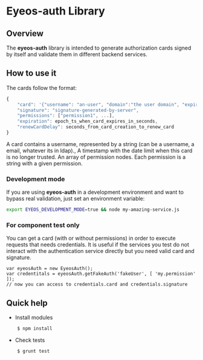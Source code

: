 Eyeos-auth Library
==================

## Overview

The **eyeos-auth** library is intended to generate authorization cards signed by itself and validate them in different
backend services.

## How to use it

The cards follow the format:

```javascript
{
    "card": '{"username": "an-user", "domain":"the user domain", "expiration": epoc-timestamp, "permissions": ["",""]}',
    "signature": "signature-generated-by-server",
    "permissions": ["permission1", ...],
    "expiration": epoch_ts_when_card_expires_in_seconds,
    "renewCardDelay": seconds_from_card_creation_to_renew_card
}
```

A card contains a username, represented by a string (can be a username, a email, whatever its in ldap).,
A timestamp with the date limit when this card is no longer trusted.
An array of permission nodes. Each permission is a string with a given permission.

### Development mode

If you are using **eyeos-auth** in a development environment and want to bypass real validation, just set an 
environment variable:

```bash
export EYEOS_DEVELOPMENT_MODE=true && node my-amazing-service.js
```

### For component test only

You can get a card (with or without permissions) in order to execute requests that needs credentials. It is
useful if the services you test do not interact with the authentication service directly but you need 
valid card and signature.

	var eyeosAuth = new EyeosAuth();
	var credentitals = eyeosAuth.getFakeAuth('fakeUser', [ 'my.permission' ]);
	// now you can access to credentials.card and credentials.signature

## Quick help

* Install modules

```bash
	$ npm install
```

* Check tests

```bash
    $ grunt test
```